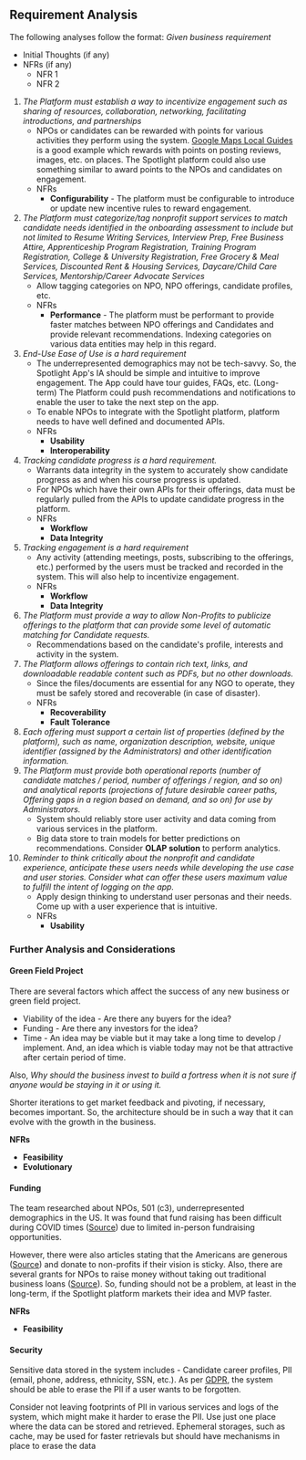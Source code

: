 <a name="requirement-analysis"></a>


## Requirement Analysis
The following analyses follow the format:
*Given business requirement*
  * Initial Thoughts (if any)
  * NFRs (if any)
    * NFR 1
    * NFR 2



1. *The Platform must establish a way to incentivize engagement such as sharing of resources, collaboration, networking, facilitating introductions, and partnerships*
   * NPOs or candidates can be rewarded with points for various activities they perform using the system. [Google Maps Local Guides](https://maps.google.com/localguides/) is a good example which rewards with points on posting reviews, images, etc. on places. The Spotlight platform could also use something similar to award points to the NPOs and candidates on engagement.                                      
   * NFRs
     * **Configurability** - The platform must be configurable to introduce or update new incentive rules to reward engagement.
2. *The Platform must categorize/tag nonprofit support services to match candidate needs identified in the onboarding assessment to include but not limited to Resume Writing Services, Interview Prep, Free Business Attire, Apprenticeship Program Registration, Training Program Registration, College & University Registration, Free Grocery & Meal Services, Discounted Rent & Housing Services, Daycare/Child Care Services, Mentorship/Career Advocate Services*
   * Allow tagging categories on NPO, NPO offerings, candidate profiles, etc.
   * NFRs
     * **Performance** - The platform must be performant to provide faster matches between NPO offerings and Candidates and provide relevant recommendations. Indexing categories on various data entities may help in this regard.
3. *End-Use Ease of Use is a hard requirement*
   * The underrepresented demographics may not be tech-savvy. So, the Spotlight App's IA should be simple and intuitive to improve engagement. The App could have tour guides, FAQs, etc. (Long-term) The Platform could push recommendations and notifications to enable the user to take the next step on the app.
   * To enable NPOs to integrate with the Spotlight platform, platform needs to have well defined and documented APIs.
   * NFRs
     * **Usability**
     * **Interoperability**
4. *Tracking candidate progress is a hard requirement.*
   * Warrants data integrity in the system to accurately show candidate progress as and when his course progress is updated.
   * For NPOs which have their own APIs for their offerings, data must be regularly pulled from the APIs to update candidate progress in the platform.
   * NFRs
     * **Workflow**
     * **Data Integrity**
5. *Tracking engagement is a hard requirement*
   * Any activity (attending meetings, posts, subscribing to the offerings, etc.) performed by the users must be tracked and recorded in the system. This will also help to incentivize engagement. 
   * NFRs
     * **Workflow**
     * **Data Integrity**
6. *The Platform must provide a way to allow Non-Profits to publicize offerings to the platform that can provide some level of automatic matching for Candidate requests.*
   * Recommendations based on the candidate's profile, interests and activity in the system.
7. *The Platform allows offerings to contain rich text, links, and downloadable readable content such as PDFs, but no other downloads.*
   * Since the files/documents are essential for any NGO to operate, they must be safely stored and recoverable (in case of disaster).
   * NFRs
     * **Recoverability**
     * **Fault Tolerance**
8. *Each offering must support a certain list of properties (defined by the platform), such as name, organization description, website, unique identifier (assigned by the Administrators) and other identification information.*
9. *The Platform must provide both operational reports (number of candidate matches / period, number of offerings / region, and so on) and analytical reports (projections of future desirable career paths, Offering gaps in a region based on demand, and so on) for use by Administrators.*
    * System should reliably store user activity and data coming from various services in the platform.
    * Big data store to train models for better predictions on recommendations. Consider **OLAP solution** to perform analytics.
10. *Reminder to think critically about the nonprofit and candidate experience, anticipate these users needs while developing the use case and user stories. Consider what can offer these users maximum value to fulfill the intent of logging on the app.*
    *  Apply design thinking to understand user personas and their needs. Come up with a user experience that is intuitive.
    *  NFRs
       *  **Usability**
       
### Further Analysis and Considerations
#### Green Field Project
There are several factors which affect the success of any new business or green field project.
* Viability of the idea - Are there any buyers for the idea?
* Funding - Are there any investors for the idea? 
* Time - An idea may be viable but it may take a long time to develop / implement. And, an idea which is viable today may not be that attractive after certain period of time.

Also, _Why should the business invest to build a fortress when it is not sure if anyone would be staying in it or using it._

Shorter iterations to get market feedback and pivoting, if necessary, becomes important. So, the architecture should be in such a way that it can evolve with the growth in the business.

**NFRs**
* **Feasibility**
* **Evolutionary**

#### Funding
The team researched about NPOs, 501 (c3), underrepresented demographics in the US. It was found that fund raising has been difficult during COVID times ([Source](https://morweb.org/post/5-challenges-facing-nonprofits-in-2021)) due to limited in-person fundraising opportunities. 

However, there were also articles stating that the Americans are generous ([Source](https://independentsector.org/about/the-charitable-sector/)) and donate to non-profits if their vision is sticky. Also, there are several grants for NPOs to raise money without taking out traditional business loans ([Source](https://www.fundera.com/blog/grants-for-nonprofits)). So, funding should not be a problem, at least in the long-term, if the Spotlight platform markets their idea and MVP faster. 

**NFRs**
* **Feasibility**

#### Security
Sensitive data stored in the system includes - Candidate career profiles, PII (email, phone, address, ethnicity, SSN, etc.). 
As per [GDPR](https://gdpr.eu/right-to-be-forgotten/), the system should be able to erase the PII if a user wants to be forgotten. 

Consider not leaving footprints of PII in various services and logs of the system, which might make it harder to erase the PII. Use just one place where the data can be stored and retrieved. Ephemeral storages, such as cache, may be used for faster retrievals but should have mechanisms in place to erase the data